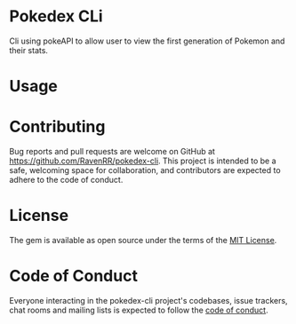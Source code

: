 # Pokedex CLi
Cli using pokeAPI to allow user to view the first generation of Pokemon and their stats. 

# Usage

# Contributing
Bug reports and pull requests are welcome on GitHub at https://github.com/RavenRR/pokedex-cli. This project is intended to be a safe, welcoming space for collaboration, and contributors are expected to adhere to the code of conduct.

# License
The gem is available as open source under the terms of the [MIT License](https://opensource.org/licenses/MIT).

# Code of Conduct
Everyone interacting in the pokedex-cli project's codebases, issue trackers, chat rooms and mailing lists is expected to follow the [code of conduct](https://github.com/RavenRR/pokedex-cli/blob/main/CODE_OF_CONDUCT.md).
